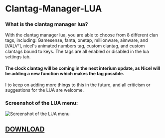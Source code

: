 # Clantag-Manager-LUA
### **What is the clantag manager lua?**
With the clantag manager lua, you are able to choose from 8 different clan tags, including: Gamesense, fanta, onetap, millionware, aimware, and [VALVᴱ], nicel's animated numbers tag, custom clantag, and custom clantags bound to keys. The tags are all enabled or disabled in the lua settings tab.

#### The clock clantag will be coming in the next interium update, as Nicel will be adding a new function which makes the tag possible.

I to keep on adding more things to this in the future, and all criticism or suggestions for the LUA are welcome.

### **Screenshot of the LUA menu:**
![Screenshot of the LUA menu](https://i.gyazo.com/8e181637129e9a3ffc154d04de391b7f.png)

## **[DOWNLOAD](https://anonfiles.com/h7W569Zbof/Sampli-Multiple-Killsay_lua)**
